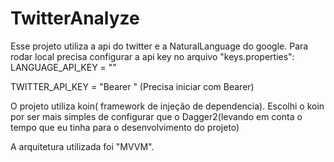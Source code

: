 # TwitterAnalyze

Esse projeto utiliza a api do twitter e a NaturalLanguage do google.
Para rodar local precisa configurar a api key no arquivo "keys.properties":
LANGUAGE_API_KEY = ""

TWITTER_API_KEY = "Bearer " (Precisa iniciar com Bearer)

O projeto utiliza koin( framework de injeção de dependencia). 
Escolhi o koin por ser mais simples de configurar que o Dagger2(levando em conta o tempo que eu tinha para o desenvolvimento do projeto)

A arquitetura utilizada foi "MVVM".
